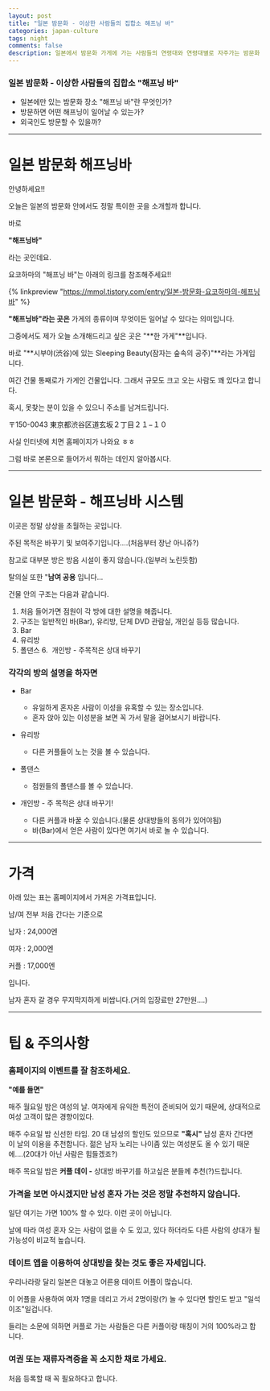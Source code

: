 ```yaml
---  
layout: post  
title: "일본 밤문화 - 이상한 사람들의 집합소 해프닝 바"
categories: japan-culture
tags: night
comments: false
description: 일본에서 밤문화 가게에 가는 사람들의 연령대와 연령대별로 자주가는 밤문화 가게에 대해 알아봤습니다. 20 ~ 30대는 주로 가성비 가게를 가고
---
```


### 일본 밤문화 - 이상한 사람들의 집합소 "해프닝 바"
* 일본에만 있는 밤문화 장소 "해프닝 바"란 무엇인가?
* 방문하면 어떤 해프닝이 일어날 수 있는가?
* 외국인도 방문할 수 있을까?

-----
# 일본 밤문화 해프닝바

안녕하세요!!

오늘은 일본의 밤문화 안에서도 정말 특이한 곳을 소개할까 합니다.

바로

**"해프닝바"**

라는 곳인데요.

요코하마의 "해프닝 바"는 아래의 링크를 참조해주세요!!

{% linkpreview "https://mmol.tistory.com/entry/일본-밤문화-요코하마의-헤프닝바" %}

**"해프닝바"라는 곳은** 가게의 종류이며 무엇이든 일어날 수 있다는 의미입니다.

그중에서도 제가 오늘 소개해드리고 싶은 곳은 "**한 가게"**입니다.

바로 "**시부야(渋谷)에 있는 Sleeping Beauty(잠자는 숲속의 공주)"**라는 가게입니다.

여긴 건물 통째로가 가게인 건물입니다. 그래서 규모도 크고 오는 사람도 꽤 있다고 합니다.

혹시, 못찾는 분이 있을 수 있으니 주소를 남겨드립니다.

〒150-0043 東京都渋谷区道玄坂２丁目２１−１０

사실 인터넷에 치면 홈페이지가 나와요 ㅎㅎ

그럼 바로 본론으로 들어가서 뭐하는 데인지 알아봅시다.

---
# 일본 밤문화 - 해프닝바 시스템

이곳은 정말 상상을 초월하는 곳입니다.

주된 목적은 바꾸기 및 보여주기입니다....(처음부터 장난 아니쥬?)

참고로 대부분 방은 방음 시설이 좋지 않습니다.(일부러 노린듯함)

탈의실 또한 "**남여 공용** 입니다...

건물 안의 구조는 다음과 같습니다.
1. 처음 들어가면 점원이 각 방에 대한 설명을 해줍니다.
2. 구조는 일반적인 바(Bar), 유리방, 단체 DVD 관람실, 개인실 등등 많습니다.
3. Bar
4. 유리방
5. 폴댄스
6.  개인방 - 주목적은 상대 바꾸기

### 각각의 방의 설명을 하자면

* Bar
   * 유일하게 혼자온 사람이 이성을 유혹할 수 있는 장소입니다.
   * 혼자 앉아 있는 이성분을 보면 꼭 가서 말을 걸어보시기 바랍니다.
   
* 유리방
   * 다른 커플들이 노는 것을 볼 수 있습니다.

* 폴댄스
   * 점원들의 폴댄스를 볼 수 있습니다.

* 개인방 - 주 목적은 상대 바꾸기!
   * 다른 커플과 바꿀 수 있습니다.(물론 상대방들의 동의가 있어야됨)
   * 바(Bar)에서 얻은 사람이 있다면 여기서 바로 놀 수 있습니다.

---

# 가격

아래 있는 표는 홈페이지에서 가져온 가격표입니다.

남/여 전부 처음 간다는 기준으로

남자 : 24,000엔

여자 : 2,000엔

커플 : 17,000엔

입니다.

남자 혼자 갈 경우 무지막지하게 비쌉니다.(거의 입장료만 27만원....)

---

# 팁 & 주의사항

### 홈페이지의 이벤트를 잘 참조하세요.

**"예를 들면"**

매주 월요일 밤은 여성의 날. 여자에게 유익한 특전이 준비되어 있기 때문에, 상대적으로 여성 고객이 많은 경향이있다.  
  
매주 수요일 밤 신선한 타임. 20 대 남성의 할인도 있으므로 **"혹시"** 남성 혼자 간다면 이 날의 이용을 추천합니다. 젊은 남자 노리는 나이좀 있는 여성분도 올 수 있기 때문에....(20대가 아닌 사람은 힘들겠죠?)  
  
매주 목요일 밤은 **커플 데이 -** 상대방 바꾸기를 하고싶은 분들께 추천(?)드립니다.

### 가격을 보면 아시겠지만 남성 혼자 가는 것은 정말 추천하지 않습니다.

일단 여기는 가면 100% 할 수 있다. 이런 곳이 아닙니다.

날에 따라 여성 혼자 오는 사람이 없을 수 도 있고, 있다 하더라도 다른 사람의 상대가 될 가능성이 비교적 높습니다.

### 데이트 앱을 이용하여 상대방을 찾는 것도 좋은 자세입니다.

우리나라랑 달리 일본은 대놓고 어른용 데이트 어플이 많습니다.

이 어플을 사용하여 여자 1명을 데리고 가서 2명이랑(?) 놀 수 있다면 할인도 받고 "일석이조"일겁니다.

들리는 소문에 의하면 커플로 가는 사람들은 다른 커플이랑 매칭이 거의 100%라고 합니다.

### 여권 또는 재류자격증을 꼭 소지한 채로 가세요.

처음 등록할 때 꼭 필요하다고 합니다.
